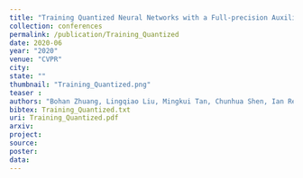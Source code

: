 ```yaml
---
title: "Training Quantized Neural Networks with a Full-precision Auxiliary Module"
collection: conferences
permalink: /publication/Training_Quantized
date: 2020-06
year: "2020"
venue: "CVPR"
city: 
state: ""
thumbnail: "Training_Quantized.png"
teaser : 
authors: "Bohan Zhuang, Lingqiao Liu, Mingkui Tan, Chunhua Shen, Ian Reid"
bibtex: Training_Quantized.txt
uri: Training_Quantized.pdf
arxiv: 
project: 
source: 
poster: 
data:
---
```

